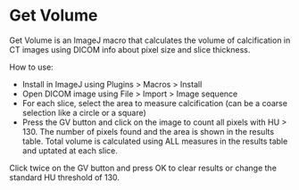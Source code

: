 # Get Volume
Get Volume is an ImageJ macro that calculates the volume of calcification in CT images using DICOM info about pixel size and slice thickness. 

How to use:
- Install in ImageJ using Plugins > Macros > Install
- Open DICOM image using File > Import > Image sequence
- For each slice, select the area to measure calcification (can be a coarse selection like a circle or a square)
- Press the GV button and click on the image to count all pixels with HU > 130. The number of pixels found and the area is shown in the results table. Total volume is calculated using ALL measures in the results table and uptated at each slice. 

Click twice on the GV button and press OK to clear results or change the standard HU threshold of 130.
